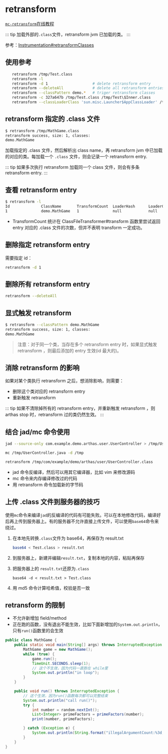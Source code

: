 # retransform

[`mc-retransform`在线教程](https://arthas.aliyun.com/doc/arthas-tutorials?language=cn&id=command-mc-retransform)

::: tip
加载外部的`.class`文件，retransform jvm 已加载的类。
:::

参考：[Instrumentation#retransformClasses](https://docs.oracle.com/javase/8/docs/api/java/lang/instrument/Instrumentation.html#retransformClasses-java.lang.Class...-)

## 使用参考

```bash
   retransform /tmp/Test.class
   retransform -l
   retransform -d 1                    # delete retransform entry
   retransform --deleteAll             # delete all retransform entries
   retransform --classPattern demo.*   # triger retransform classes
   retransform -c 327a647b /tmp/Test.class /tmp/Test\$Inner.class
   retransform --classLoaderClass 'sun.misc.Launcher$AppClassLoader' /tmp/Test.class
```

## retransform 指定的 .class 文件

```bash
$ retransform /tmp/MathGame.class
retransform success, size: 1, classes:
demo.MathGame
```

加载指定的 .class 文件，然后解析出 class name，再 retransform jvm 中已加载的对应的类。每加载一个 `.class` 文件，则会记录一个 retransform entry.

::: tip
如果多次执行 retransform 加载同一个 class 文件，则会有多条 retransform entry.
:::

## 查看 retransform entry

```bash
$ retransform -l
Id              ClassName       TransformCount  LoaderHash      LoaderClassName
1               demo.MathGame   1               null            null
```

- TransformCount 统计在 ClassFileTransformer#transform 函数里尝试返回 entry 对应的 .class 文件的次数，但并不表明 transform 一定成功。

## 删除指定 retransform entry

需要指定 id：

```bash
retransform -d 1
```

## 删除所有 retransform entry

```bash
retransform --deleteAll
```

## 显式触发 retransform

```bash
$ retransform --classPattern demo.MathGame
retransform success, size: 1, classes:
demo.MathGame
```

> 注意：对于同一个类，当存在多个 retransform entry 时，如果显式触发 retransform ，则最后添加的 entry 生效(id 最大的)。

## 消除 retransform 的影响

如果对某个类执行 retransform 之后，想消除影响，则需要：

- 删除这个类对应的 retransform entry
- 重新触发 retransform

::: tip
如果不清除掉所有的 retransform entry，并重新触发 retransform ，则 arthas stop 时，retransform 过的类仍然生效。
:::

## 结合 jad/mc 命令使用

```bash
jad --source-only com.example.demo.arthas.user.UserController > /tmp/UserController.java

mc /tmp/UserController.java -d /tmp

retransform /tmp/com/example/demo/arthas/user/UserController.class
```

- jad 命令反编译，然后可以用其它编译器，比如 vim 来修改源码
- mc 命令来内存编译修改过的代码
- 用 retransform 命令加载新的字节码

## 上传 .class 文件到服务器的技巧

使用`mc`命令来编译`jad`的反编译的代码有可能失败。可以在本地修改代码，编译好后再上传到服务器上。有的服务器不允许直接上传文件，可以使用`base64`命令来绕过。

1. 在本地先转换`.class`文件为 base64，再保存为 result.txt

   ```bash
   base64 < Test.class > result.txt
   ```

2. 到服务器上，新建并编辑`result.txt`，复制本地的内容，粘贴再保存

3. 把服务器上的 `result.txt`还原为`.class`

   ```
   base64 -d < result.txt > Test.class
   ```

4. 用 md5 命令计算哈希值，校验是否一致

## retransform 的限制

- 不允许新增加 field/method
- 正在跑的函数，没有退出不能生效，比如下面新增加的`System.out.println`，只有`run()`函数里的会生效

```java
public class MathGame {
    public static void main(String[] args) throws InterruptedException {
        MathGame game = new MathGame();
        while (true) {
            game.run();
            TimeUnit.SECONDS.sleep(1);
            // 这个不生效，因为代码一直跑在 while里
            System.out.println("in loop");
        }
    }

    public void run() throws InterruptedException {
        // 这个生效，因为run()函数每次都可以完整结束
        System.out.println("call run()");
        try {
            int number = random.nextInt();
            List<Integer> primeFactors = primeFactors(number);
            print(number, primeFactors);

        } catch (Exception e) {
            System.out.println(String.format("illegalArgumentCount:%3d, ", illegalArgumentCount) + e.getMessage());
        }
    }
}
```
